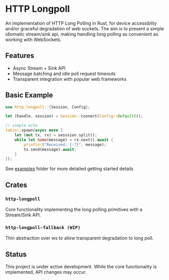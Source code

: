 # HTTP Longpoll
An implementation of HTTP Long Polling in Rust, for device accessiblity and/or graceful degradation of web sockets. The aim is to present a simple idiomatic stream/sink api, making handling long polling as convenient as working with WebSockets.

## Features
- Async Stream + Sink API
- Message batching and idle poll request timeouts
- Transparent integration with popular web frameworks

## Basic Example

```rust
use http_longpoll::{Session, Config};

let (handle, session) = Session::connect(Config::Default());

// simple echo
tokio::spawn(async move {
    let (mut tx, rx) = sesssion.split();
    while let Some(message) = rx.next().await {
        println!("Received: {:?}", message);
        tx.send(message).await;
    }
});
```

See [examples] folder for more detailed getting started details

## Crates

### `http-longpoll`

Core functionality implementing the long polling primitives with a Stream/Sink API.

### `http-longpoll-fallback (WIP)`

Thin abstraction over ws to allow transparent degradation to long poll.

## Status

This project is under active development. While the core functionality is implemented, API changes may occur.

[examples]: https://github.com/ash30/http-longpoll/tree/main/examples/
